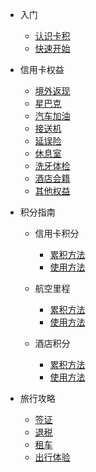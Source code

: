 * 入门

  * [认识卡积](README.md)
  * [快速开始](quickstart.md)

* 信用卡权益

  * [境外返现](post/benefits/rebate.md)
  * [星巴克](post/benefits/starbucks.md)
  * [汽车加油](post/benefits/gas.md)
  * [接送机](post/benefits/pickup.md)
  * [延误险](post/benefits/delay.md)
  * [休息室](post/benefits/lounge.md)
  * [洗牙体检](post/benefits/health.md)
  * [酒店会籍](post/benefits/membership.md)
  * [其他权益](post/benefits/other.md)

* 积分指南

  * 信用卡积分

    * [累积方法](zh-cn/quickstart.md)
    * [使用方法](zh-cn/more-pages.md)

  * 航空里程

    * [累积方法](zh-cn/quickstart.md)
    * [使用方法](zh-cn/more-pages.md)

  * 酒店积分

    * [累积方法](zh-cn/quickstart.md)
    * [使用方法](zh-cn/more-pages.md)

* 旅行攻略

  * [签证](post/travel/visa.md)
  * [退税](post/travel/tax-refund.md)
  * [租车](post/travel/car-rental.md)
  * [出行体验](post/travel/report.md)

